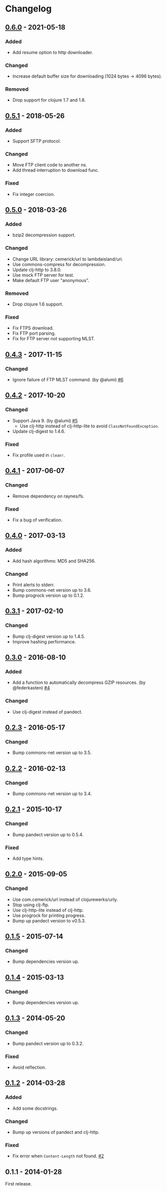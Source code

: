 # Changelog

## [0.6.0] - 2021-05-18

### Added

- Add resume option to http downloader.

### Changed

- Increase default buffer size for downloading (1024 bytes -> 4096 bytes).

### Removed

- Drop support for clojure 1.7 and 1.8.

## [0.5.1] - 2018-05-26

### Added

- Support SFTP protocol.

### Changed

- Move FTP client code to another ns.
- Add thread interruption to download func.

### Fixed

- Fix integer coercion.

## [0.5.0] - 2018-03-26

### Added

- bzip2 decompression support.

### Changed

- Change URL library: cemerick/url to lambdaisland/uri.
- Use commons-compress for decompression.
- Update clj-http to 3.8.0.
- Use mock FTP server for test.
- Make default FTP user "anonymous".

### Removed

- Drop clojure 1.6 support.

### Fixed

- Fix FTPS download.
- Fix FTP port parsing.
- Fix for FTP server not supporting MLST.

## [0.4.3] - 2017-11-15

### Changed

- Ignore failure of FTP MLST command. (by @alumi) [#6](https://github.com/totakke/cavia/pull/6)

## [0.4.2] - 2017-10-20

### Changed

- Support Java 9. (by @alumi) [#5](https://github.com/totakke/cavia/pull/5)
    - Use clj-http instead of clj-http-lite to avoid `ClassNotFoundException`.
- Update clj-digest to 1.4.6.

### Fixed

- Fix profile used in `clean!`.

## [0.4.1] - 2017-06-07

### Changed

- Remove dependency on raynes/fs.

### Fixed

- Fix a bug of verification.

## [0.4.0] - 2017-03-13

### Added

- Add hash algorithms: MD5 and SHA256.

### Changed

- Print alerts to stderr.
- Bump commons-net version up to 3.6.
- Bump progrock version up to 0.1.2.

## [0.3.1] - 2017-02-10

### Changed

- Bump clj-digest version up to 1.4.5.
- Improve hashing performance.

## [0.3.0] - 2016-08-10

### Added

- Add a function to automatically decompress GZIP resources. (by @federkasten) [#4](https://github.com/totakke/cavia/pull/4)

### Changed

- Use clj-digest instead of pandect.

## [0.2.3] - 2016-05-17

### Changed

- Bump commons-net version up to 3.5.

## [0.2.2] - 2016-02-13

### Changed

- Bump commons-net version up to 3.4.

## [0.2.1] - 2015-10-17

### Changed

- Bump pandect version up to 0.5.4.

### Fixed

- Add type hints.

## [0.2.0] - 2015-09-05

### Changed

- Use com.cemerick/url instead of clojurewerks/urly.
- Stop using clj-ftp.
- Use clj-http-lite instead of clj-http.
- Use progrock for printing progress.
- Bump up pandect version to v0.5.3.

## [0.1.5] - 2015-07-14

### Changed

- Bump dependencies version up.

## [0.1.4] - 2015-03-13

### Changed

- Bump dependencies version up.

## [0.1.3] - 2014-05-20

### Changed

- Bump pandect version up to 0.3.2.

### Fixed

- Avoid reflection.

## [0.1.2] - 2014-03-28

### Added

- Add some docstrings.

### Changed

- Bump up versions of pandect and clj-http.

### Fixed

- Fix error when `Content-Length` not found. [#2](https://github.com/totakke/cavia/issues/2)

## 0.1.1 - 2014-01-28

First release.

[Unreleased]: https://github.com/totakke/cavia/compare/0.6.0...HEAD
[0.6.0]: https://github.com/totakke/cavia/compare/0.5.1...0.6.0
[0.5.1]: https://github.com/totakke/cavia/compare/0.5.0...0.5.1
[0.5.0]: https://github.com/totakke/cavia/compare/0.4.3...0.5.0
[0.4.3]: https://github.com/totakke/cavia/compare/0.4.2...0.4.3
[0.4.2]: https://github.com/totakke/cavia/compare/0.4.1...0.4.2
[0.4.1]: https://github.com/totakke/cavia/compare/0.4.0...0.4.1
[0.4.0]: https://github.com/totakke/cavia/compare/0.3.1...0.4.0
[0.3.1]: https://github.com/totakke/cavia/compare/0.3.0...0.3.1
[0.3.0]: https://github.com/totakke/cavia/compare/0.2.3...0.3.0
[0.2.3]: https://github.com/totakke/cavia/compare/0.2.2...0.2.3
[0.2.2]: https://github.com/totakke/cavia/compare/0.2.1...0.2.2
[0.2.1]: https://github.com/totakke/cavia/compare/0.2.0...0.2.1
[0.2.0]: https://github.com/totakke/cavia/compare/0.1.5...0.2.0
[0.1.5]: https://github.com/totakke/cavia/compare/0.1.4...0.1.5
[0.1.4]: https://github.com/totakke/cavia/compare/0.1.3...0.1.4
[0.1.3]: https://github.com/totakke/cavia/compare/0.1.2...0.1.3
[0.1.2]: https://github.com/totakke/cavia/compare/0.1.1...0.1.2
